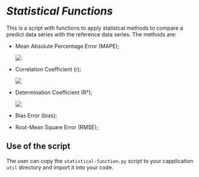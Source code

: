 # *Statistical Functions*

This is a script with functions to apply statistcal methods to compare a predict data series with the reference data series. The methods are:

* Mean Absolute Percentage Error (MAPE);

	<img src="https://render.githubusercontent.com/render/math?math=MAPE = {1 \over n} \sum {\Bigl\lvert {{y_{ref_i} - y_{pred_i}} \over {y_{ref_i}}} \Bigr\rvert}">

* Correlation Coefficient (r);

	<img src="https://render.githubusercontent.com/render/math?math=r = {{n({\sum y_{ref_i} {.} y_{pred_i}})} - ({{\sum y_{ref_i}}}) {.} ({{\sum y_{pred_i}}})} \over \sqrt{[n {\sum {y_{ref_i}}^2} - ({\sum y_{ref_i}})^2] {.} [n {\sum {y_{pred_i}}^2} - ({\sum y_{pred_i}})^2]}">

* Determination Coefficient (R²);

	<img src="https://render.githubusercontent.com/render/math?math=R^2 = r^2 = ({{{n({\sum y_{ref_i} {.} y_{pred_i}})} - ({{\sum y_{ref_i}}}) {.} ({{\sum y_{pred_i}}})} \over \sqrt{[n {\sum {y_{ref_i}}^2} - ({\sum y_{ref_i}})^2] {.} [n {\sum {y_{pred_i}}^2} - ({\sum y_{pred_i}})^2]}})^2">

* Bias Error (bias);



* Root-Mean Square Error (RMSE);



## Use of the script

The user can copy the `statistical-function.py` script to your capplication `util` directory and import it into your code.